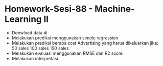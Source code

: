 # Homework-Sesi-88 - Machine-Learning II

* Donwload data di <a herf='https://www.econometrics.com/intro/SALES.txt'></a>
* Melakukan prediksi menggunakan simple regression
* Melakukan prediksi berapa cost Advertising yang harus dikeluarkan jika:
50 sales
100 sales
150 sales
* Melakukan evaluasi menggunakan RMSE dan R2 score
* Melakukan interpretasi
